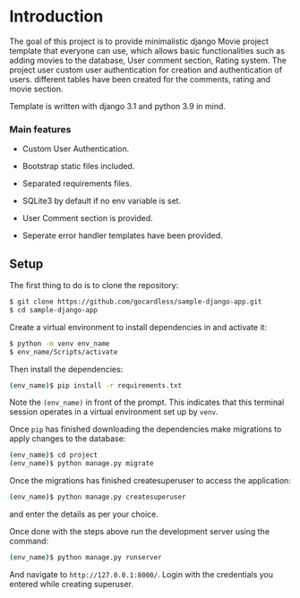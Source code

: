 # Introduction

The goal of this project is to provide minimalistic django Movie project template that everyone can use, which allows basic functionalities such as adding movies to the database, User comment section, Rating system. The project user custom user authentication for creation and authentication of users. different tables have been created for the comments, rating and movie section.

Template is written with django 3.1 and python 3.9 in mind.


### Main features

* Custom User Authentication.

* Bootstrap static files included.

* Separated requirements files.

* SQLite3 by default if no env variable is set.

* User Comment section is provided.

* Seperate error handler templates have been provided.

## Setup

The first thing to do is to clone the repository:

```sh
$ git clone https://github.com/gocardless/sample-django-app.git
$ cd sample-django-app
```

Create a virtual environment to install dependencies in and activate it:

```sh
$ python -m venv env_name
$ env_name/Scripts/activate
```

Then install the dependencies:

```sh
(env_name)$ pip install -r requirements.txt
```
Note the `(env_name)` in front of the prompt. This indicates that this terminal
session operates in a virtual environment set up by `venv`.

Once `pip` has finished downloading the dependencies make migrations to apply changes to the database:

```sh
(env_name)$ cd project
(env_name)$ python manage.py migrate
```

Once the migrations has finished createsuperuser to access the application:

```sh
(env_name)$ python manage.py createsuperuser
```
and enter the details as per your choice.

Once done with the steps above run the development server using the command:

```sh
(env_name)$ python manage.py runserver
```

And navigate to `http://127.0.0.1:8000/`. Login with the credentials you entered while creating superuser.
